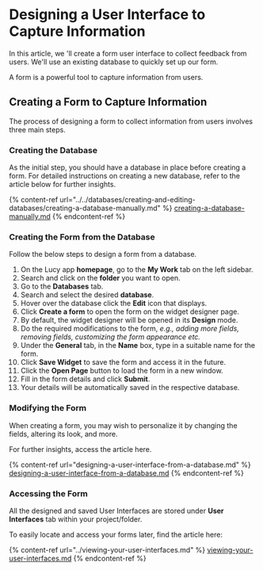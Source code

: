 # Designing a User Interface to Capture Information

In this article, we 'll create a form user interface to collect feedback from users. We'll use an existing database to quickly set up our form.

A form is a powerful tool to capture information from users.

## Creating a Form to Capture Information

The process of designing a form to collect information from users involves three main steps.

### Creating the Database

As the initial step, you should have a database in place before creating a form. For detailed instructions on creating a new database, refer to the article below for further insights.

{% content-ref url="../../databases/creating-and-editing-databases/creating-a-database-manually.md" %}
[creating-a-database-manually.md](../../databases/creating-and-editing-databases/creating-a-database-manually.md)
{% endcontent-ref %}

### Creating the Form from the Database

Follow the below steps to design a form from a database.

1. On the Lucy app **homepage**, go to the **My Work** tab on the left sidebar.
2. Search and click on the **folder** you want to open.
3. Go to the **Databases** tab.
4. Search and select the desired **database**.
5. Hover over the database click the **Edit** icon that displays.
6. Click **Create a form** to open the form on the widget designer page.
7. By default, the widget designer will be opened in its **Design** mode.
8. Do the required modifications to the form, _e.g., adding more fields, removing fields, customizing the form appearance etc._
9. Under the **General** tab, in the **Name** box, type in a suitable name for the form.
10. Click **Save Widget** to save the form and access it in the future.
11. Click the **Open Page** button to load the form in a new window.
12. Fill in the form details and click **Submit**.
13. Your details will be automatically saved in the respective database.

### Modifying the Form

When creating a form, you may wish to personalize it by changing the fields, altering its look, and more.

For further insights, access the article here.

{% content-ref url="designing-a-user-interface-from-a-database.md" %}
[designing-a-user-interface-from-a-database.md](designing-a-user-interface-from-a-database.md)
{% endcontent-ref %}

### Accessing the Form

All the designed and saved User Interfaces are stored under **User Interfaces** tab within your project/folder.

To easily locate and access your forms later, find the article here:

{% content-ref url="../viewing-your-user-interfaces.md" %}
[viewing-your-user-interfaces.md](../viewing-your-user-interfaces.md)
{% endcontent-ref %}
